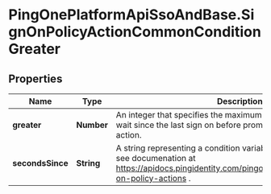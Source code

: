 # PingOnePlatformApiSsoAndBase.SignOnPolicyActionCommonConditionGreater

## Properties

Name | Type | Description | Notes
------------ | ------------- | ------------- | -------------
**greater** | **Number** | An integer that specifies the maximum number of seconds to wait since the last sign on before prompting for a new sign-on action. | 
**secondsSince** | **String** | A string representing a condition variable.  For more information, see documenation at https://apidocs.pingidentity.com/pingone/platform/v1/api/#sign-on-policy-actions . | 


